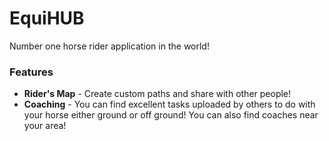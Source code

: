 # EquiHUB

Number one horse rider application in the world!

### Features

- **Rider's Map** - Create custom paths and share with other people!
- **Coaching** - You can find excellent tasks uploaded by others to do with your horse either ground or off ground! You can also find coaches near your area!
